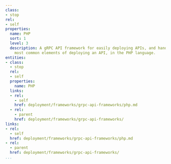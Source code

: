 ```yaml
---
class:
- stop
rel:
- self
properties:
  name: PHP
  sort: 1
  level: 3
  description: A gRPC API framework for easily deploying APIs, and handles all the
    most common elements of deploying an API, in the PHP language.
entities:
- class:
  - stop
  rel:
  - self
  properties:
    name: PHP
  links:
  - rel:
    - self
    href: deployment/frameworks/grpc-api-frameworks/php.md
  - rel:
    - parent
    href: deployment/frameworks/grpc-api-frameworks/
links:
- rel:
  - self
  href: deployment/frameworks/grpc-api-frameworks/php.md
- rel:
  - parent
  href: deployment/frameworks/grpc-api-frameworks/
...
```

